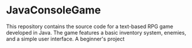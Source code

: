 # JavaConsoleGame
This repository contains the source code for a text-based RPG game developed in Java. The game features a basic inventory system, enemies, and a simple user interface. A beginner's project
